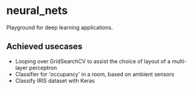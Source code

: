 # neural_nets

Playground for deep learning applications.

## Achieved usecases

* Looping over GridSearchCV to assist the choice of layout of a multi-layer perceptron
* Classifier for 'occupancy' in a room, based on ambient sensors
* Classify IRIS dataset with Keras
